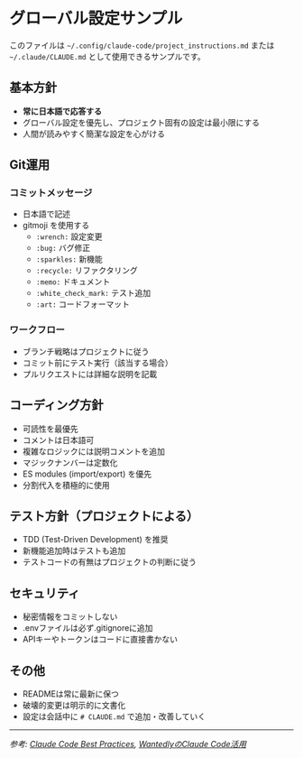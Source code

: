 # グローバル設定サンプル

このファイルは `~/.config/claude-code/project_instructions.md` または `~/.claude/CLAUDE.md` として使用できるサンプルです。

## 基本方針

- **常に日本語で応答する**
- グローバル設定を優先し、プロジェクト固有の設定は最小限にする
- 人間が読みやすく簡潔な設定を心がける

## Git運用

### コミットメッセージ

- 日本語で記述
- gitmoji を使用する
  - `:wrench:` 設定変更
  - `:bug:` バグ修正
  - `:sparkles:` 新機能
  - `:recycle:` リファクタリング
  - `:memo:` ドキュメント
  - `:white_check_mark:` テスト追加
  - `:art:` コードフォーマット

### ワークフロー

- ブランチ戦略はプロジェクトに従う
- コミット前にテスト実行（該当する場合）
- プルリクエストには詳細な説明を記載

## コーディング方針

- 可読性を最優先
- コメントは日本語可
- 複雑なロジックには説明コメントを追加
- マジックナンバーは定数化
- ES modules (import/export) を優先
- 分割代入を積極的に使用

## テスト方針（プロジェクトによる）

- TDD (Test-Driven Development) を推奨
- 新機能追加時はテストも追加
- テストコードの有無はプロジェクトの判断に従う

## セキュリティ

- 秘密情報をコミットしない
- .envファイルは必ず.gitignoreに追加
- APIキーやトークンはコードに直接書かない

## その他

- READMEは常に最新に保つ
- 破壊的変更は明示的に文書化
- 設定は会話中に `# CLAUDE.md` で追加・改善していく

---

*参考: [Claude Code Best Practices](https://www.anthropic.com/engineering/claude-code-best-practices), [WantedlyのClaude Code活用](https://www.wantedly.com/companies/wantedly/post_articles/981006)*
